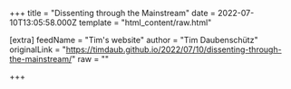 
+++
title = "Dissenting through the Mainstream"
date = 2022-07-10T13:05:58.000Z
template = "html_content/raw.html"

[extra]
feedName = "Tim's website"
author = "Tim Daubenschütz"
originalLink = "https://timdaub.github.io/2022/07/10/dissenting-through-the-mainstream/"
raw = ""

+++

